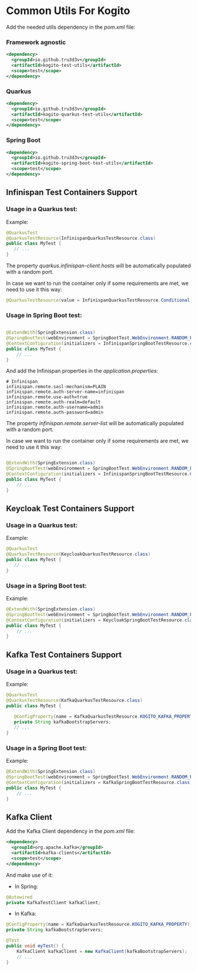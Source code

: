 <!--
  Licensed to the Apache Software Foundation (ASF) under one
  or more contributor license agreements.  See the NOTICE file
  distributed with this work for additional information
  regarding copyright ownership.  The ASF licenses this file
  to you under the Apache License, Version 2.0 (the
  "License"); you may not use this file except in compliance
  with the License.  You may obtain a copy of the License at

    http://www.apache.org/licenses/LICENSE-2.0

  Unless required by applicable law or agreed to in writing,
  software distributed under the License is distributed on an
  "AS IS" BASIS, WITHOUT WARRANTIES OR CONDITIONS OF ANY
  KIND, either express or implied.  See the License for the
  specific language governing permissions and limitations
  under the License.
  -->

# Common Utils For Kogito

Add the needed utils dependency in the _pom.xml_ file:

### Framework agnostic
```xml
<dependency>
  <groupId>io.github.tru3d3v</groupId>
  <artifactId>kogito-test-utils</artifactId>
  <scope>test</scope>
</dependency>
```

### Quarkus
```xml
<dependency>
  <groupId>io.github.tru3d3v</groupId>
  <artifactId>kogito-quarkus-test-utils</artifactId>
  <scope>test</scope>
</dependency>
```

### Spring Boot
```xml
<dependency>
  <groupId>io.github.tru3d3v</groupId>
  <artifactId>kogito-spring-boot-test-utils</artifactId>
  <scope>test</scope>
</dependency>
```

## Infinispan Test Containers Support

### Usage in a Quarkus test:

Example:

```java
@QuarkusTest
@QuarkusTestResource(InfinispanQuarkusTestResource.class)
public class MyTest {
   // ...
}
```

The property _quarkus.infinispan-client.hosts_ will be automatically populated with a random port.

In case we want to run the container only if some requirements are met, we need to use it this way:

```java
@QuarkusTestResource(value = InfinispanQuarkusTestResource.Conditional.class)
```

### Usage in Spring Boot test:


```java

@ExtendWith(SpringExtension.class)
@SpringBootTest(webEnvironment = SpringBootTest.WebEnvironment.RANDOM_PORT, classes = DemoApplication.class)
@ContextConfiguration(initializers = InfinispanSpringBootTestResource.class)
public class MyTest {    
    // ...
}
```

And add the Infinispan properties in the _application.properties_:

```
# Infinispan
infinispan.remote.sasl-mechanism=PLAIN
infinispan.remote.auth-server-name=infinispan
infinispan.remote.use-auth=true
infinispan.remote.auth-realm=default
infinispan.remote.auth-username=admin
infinispan.remote.auth-password=admin
```

The property _infinispan.remote.server-list_ will be automatically populated with a random port.

In case we want to run the container only if some requirements are met, we need to use it this way:

```java

@ExtendWith(SpringExtension.class)
@SpringBootTest(webEnvironment = SpringBootTest.WebEnvironment.RANDOM_PORT, classes = DemoApplication.class)
@ContextConfiguration(initializers = InfinispanSpringBootTestResource.Conditional.class)
public class MyTest {    
    // ...
}
```

## Keycloak Test Containers Support

### Usage in a Quarkus test:

Example:

```java
@QuarkusTest
@QuarkusTestResource(KeycloakQuarkusTestResource.class)
public class MyTest {
   // ...
}
```

### Usage in a Spring Boot test:

Example:

```java
@ExtendWith(SpringExtension.class)
@SpringBootTest(webEnvironment = SpringBootTest.WebEnvironment.RANDOM_PORT, classes = DemoApplication.class)
@ContextConfiguration(initializers = KeycloakSpringBootTestResource.class)
public class MyTest {
    // ...
}
```

## Kafka Test Containers Support

### Usage in a Quarkus test:

Example:

```java
@QuarkusTest
@QuarkusTestResource(KafkaQuarkusTestResource.class)
public class MyTest {
   
   @ConfigProperty(name = KafkaQuarkusTestResource.KOGITO_KAFKA_PROPERTY)
   private String kafkaBootstrapServers;
   // ...
}
```

### Usage in a Spring Boot test:

Example:

```java
@ExtendWith(SpringExtension.class)
@SpringBootTest(webEnvironment = SpringBootTest.WebEnvironment.RANDOM_PORT, classes = DemoApplication.class)
@ContextConfiguration(initializers = KafkaSpringBootTestResource.class)
public class MyTest {
    // ...
}
```

## Kafka Client

Add the Kafka Client dependency in the _pom.xml_ file:

```xml
<dependency>
  <groupId>org.apache.kafka</groupId>
  <artifactId>kafka-clients</artifactId>
  <scope>test</scope>
</dependency>
```

And make use of it:

- In Spring:

```java
@Autowired
private KafkaTestClient kafkaClient;
``` 

- In Kafka:

```java
@ConfigProperty(name = KafkaQuarkusTestResource.KOGITO_KAFKA_PROPERTY)
private String kafkaBootstrapServers;

@Test
public void myTest() {
    KafkaClient kafkaClient = new KafkaClient(kafkaBootstrapServers);
    // ...
}
```
